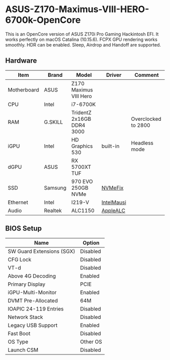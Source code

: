 # ASUS-Z170-Maximus-VIII-HERO-6700k-OpenCore

This is an OpenCore version of ASUS Z170i Pro Gaming Hackintosh EFI. It works perfectly on macOS Catalina (10.15.6). FCPX GPU rendering works smoothly. HDR can be enabled. Sleep, Airdrop and Handoff are supported.

## Hardware
| Item | Brand | Model | Driver | Comment |
|-----|-----|-----|-----|-----|
| Motherboard | ASUS | Z170 Maximus VIII Hero | | |
| CPU | Intel | i7-6700K  | | | overclocked to 4.6GHz
| RAM | G.SKILL | TridentZ 2x16GB DDR4 3000 | | Overclocked to 2800 |
| iGPU | Intel | HD Graphics 530 | built-in | Headless mode |
| dGPU | ASUS | RX 5700XT TUF |  |  |
| SSD | Samsung | 970 EVO 250GB NVMe | [NVMeFix](https://github.com/acidanthera/NVMeFix) | |
| Ethernet | Intel | I219-V | [IntelMausi](https://github.com/acidanthera/IntelMausi) | |
| Audio | Realtek | ALC1150 | [AppleALC](https://github.com/acidanthera/AppleALC) | |


## BIOS Setup
| Name | Option |
| --- | --- |
| SW Guard Extensions (SGX) | Disabled |
| CFG Lock | Disabled |
| VT-d | Disabled |
| Above 4G Decoding | Enabled |
| Primary Display | PCIE |
| iGPU-Multi-Monitor | Enabled |
| DVMT Pre-Allocated | 64M |
| IOAPIC 24-119 Entries | Disabled |
| Network Stack | Disabled |
| Legacy USB Support| Enabled |
| Fast Boot | Disabled |
| OS Type | Other OS |
| Launch CSM | Disabled |
